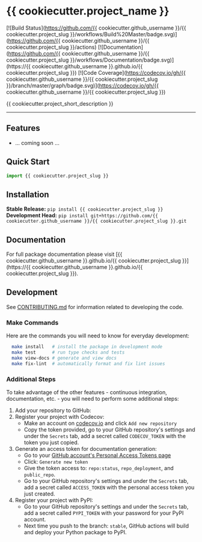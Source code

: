 # {{ cookiecutter.project_name }}

[![Build Status](https://github.com/{{ cookiecutter.github_username }}/{{ cookiecutter.project_slug }}/workflows/Build%20Master/badge.svg)](https://github.com/{{ cookiecutter.github_username }}/{{ cookiecutter.project_slug }}/actions)
[![Documentation](https://github.com/{{ cookiecutter.github_username }}/{{ cookiecutter.project_slug }}/workflows/Documentation/badge.svg)](https://{{ cookiecutter.github_username }}.github.io/{{ cookiecutter.project_slug }})
[![Code Coverage](https://codecov.io/gh/{{ cookiecutter.github_username }}/{{ cookiecutter.project_slug }}/branch/master/graph/badge.svg)](https://codecov.io/gh/{{ cookiecutter.github_username }}/{{ cookiecutter.project_slug }})

{{ cookiecutter.project_short_description }}

---

## Features
* ... coming soon ...

## Quick Start
```python
import {{ cookiecutter.project_slug }}
```

## Installation
**Stable Release:** `pip install {{ cookiecutter.project_slug }}`<br>
**Development Head:** `pip install git+https://github.com/{{ cookiecutter.github_username }}/{{ cookiecutter.project_slug }}.git`

## Documentation
For full package documentation please visit [{{ cookiecutter.github_username }}.github.io/{{ cookiecutter.project_slug }}](https://{{ cookiecutter.github_username }}.github.io/{{ cookiecutter.project_slug }}).

## Development
See [CONTRIBUTING.md](CONTRIBUTING.md) for information related to developing the code.

### Make Commands
Here are the commands you will need to know for everyday development:

```bash
  make install   # install the package in development mode
  make test      # run type checks and tests
  make view-docs # generate and view docs
  make fix-lint  # automatically format and fix lint issues
```

### Additional Steps
To take advantage of the other features - continuous integration, documentation, etc. - you will need to perform some additional steps:

  1. Add your repository to GitHub:
  2. Register your project with Codecov:
      * Make an account on [codecov.io](https://codecov.io) and click `Add new repository`
      * Copy the token provided, go to your GitHub repository's settings and under the
    `Secrets` tab, add a secret called `CODECOV_TOKEN` with the token you just copied.
  3. Generate an access token for documentation generation:
      * Go to your [GitHub account's Personal Access Tokens page](https://github.com/settings/tokens)
      * Click: `Generate new token`
      * Give the token access to: `repo:status`, `repo_deployment`, and `public_repo`.
      * Go to your GitHub repository's settings and under the `Secrets` tab, add a secret
    called `ACCESS_TOKEN` with the personal access token you just created.
  4. Register your project with PyPI:
      * Go to your GitHub repository's settings and under the `Secrets` tab, add a secret
        called `PYPI_TOKEN` with your password for your PyPI account.
      * Next time you push to the branch: `stable`, GitHub actions will build and deploy
        your Python package to PyPI.
